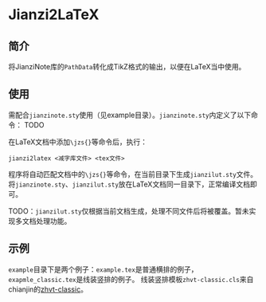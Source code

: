 # Jianzi2LaTeX

## 简介

将JianziNote库的`PathData`转化成TikZ格式的输出，以便在LaTeX当中使用。

## 使用

需配合`jianzinote.sty`使用（见example目录）。`jianzinote.sty`内定义了以下命令：
TODO

在LaTeX文档中添加`\jzs{}`等命令后，执行：
```
jianzi2latex <减字库文件> <tex文件>
```
程序将自动匹配文档中的`\jzs{}`等命令，在当前目录下生成`jianzilut.sty`文件。
将`jianzinote.sty`、`jianzilut.sty`放在LaTeX文档同一目录下，正常编译文档即可。

TODO：`jianzilut.sty`仅根据当前文档生成，处理不同文件后将被覆盖。暂未实现多文档处理功能。

## 示例
`example`目录下是两个例子：`example.tex`是普通横排的例子，`exapmle_classic.tex`是线装竖排的例子。
线装竖排模板`zhvt-classic.cls`来自chianjin的[zhvt-classic](https://github.com/chianjin/zhvt-classic)。
